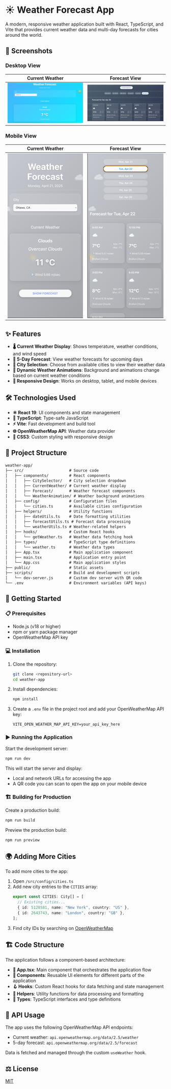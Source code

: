 # ☀️ Weather Forecast App

A modern, responsive weather application built with React, TypeScript, and Vite that provides current weather data and multi-day forecasts for cities around the world.

## 📸 Screenshots

### Desktop View

|                           Current Weather                            |                             Forecast View                              |
| :------------------------------------------------------------------: | :--------------------------------------------------------------------: |
| ![Current Weather Desktop](/screenshots/current_weather_desktop.png) | ![Forecast Weather Desktop](/screenshots/forecast_weather_desktop.png) |

### Mobile View

|                          Current Weather                           |                            Forecast View                             |
| :----------------------------------------------------------------: | :------------------------------------------------------------------: |
| ![Current Weather Mobile](/screenshots/current_weather_mobile.png) | ![Forecast Weather Mobile](/screenshots/forecast_weather_mobile.png) |

## ✨ Features

- **🌡️ Current Weather Display**: Shows temperature, weather conditions, and wind speed
- **📅 5-Day Forecast**: View weather forecasts for upcoming days
- **🌆 City Selection**: Choose from available cities to view their weather data
- **🌈 Dynamic Weather Animations**: Background and animations change based on current weather conditions
- **📱 Responsive Design**: Works on desktop, tablet, and mobile devices

## 🛠️ Technologies Used

- **⚛️ React 19**: UI components and state management
- **📘 TypeScript**: Type-safe JavaScript
- **⚡ Vite**: Fast development and build tool
- **🌐 OpenWeatherMap API**: Weather data provider
- **🎨 CSS3**: Custom styling with responsive design

## 📁 Project Structure

```
weather-app/
├── src/                    # Source code
│   ├── components/         # React components
│   │   ├── CitySelector/   # City selection dropdown
│   │   ├── CurrentWeather/ # Current weather display
│   │   ├── Forecast/       # Weather forecast components
│   │   └── WeatherAnimation/ # Weather background animations
│   ├── config/             # Configuration files
│   │   └── cities.ts       # Available cities configuration
│   ├── helpers/            # Utility functions
│   │   ├── dateUtils.ts    # Date formatting utilities
│   │   ├── forecastUtils.ts # Forecast data processing
│   │   └── weatherUtils.ts # Weather-related helpers
│   ├── hooks/              # Custom React hooks
│   │   └── getWeather.ts   # Weather data fetching hook
│   ├── types/              # TypeScript type definitions
│   │   └── weather.ts      # Weather data types
│   ├── App.tsx             # Main application component
│   ├── main.tsx            # Application entry point
│   └── App.css             # Main application styles
├── public/                 # Static assets
├── scripts/                # Build and development scripts
│   └── dev-server.js       # Custom dev server with QR code
└── .env                    # Environment variables (API keys)
```

## 🚀 Getting Started

### 📋 Prerequisites

- Node.js (v18 or higher)
- npm or yarn package manager
- OpenWeatherMap API key

### 💻 Installation

1. Clone the repository:

   ```bash
   git clone <repository-url>
   cd weather-app
   ```

2. Install dependencies:

   ```bash
   npm install
   ```

3. Create a `.env` file in the project root and add your OpenWeatherMap API key:
   ```
   VITE_OPEN_WEATHER_MAP_API_KEY=your_api_key_here
   ```

### ▶️ Running the Application

Start the development server:

```bash
npm run dev
```

This will start the server and display:

- Local and network URLs for accessing the app
- A QR code you can scan to open the app on your mobile device

### 🏗️ Building for Production

Create a production build:

```bash
npm run build
```

Preview the production build:

```bash
npm run preview
```

## 🌍 Adding More Cities

To add more cities to the app:

1. Open `/src/config/cities.ts`
2. Add new city entries to the `CITIES` array:
   ```typescript
   export const CITIES: City[] = [
     // Existing cities...
     { id: 5128581, name: "New York", country: "US" },
     { id: 2643743, name: "London", country: "GB" },
   ];
   ```
3. Find city IDs by searching on [OpenWeatherMap](https://openweathermap.org/)

## 🏗️ Code Structure

The application follows a component-based architecture:

- **🧩 App.tsx**: Main component that orchestrates the application flow
- **🧱 Components**: Reusable UI elements for different parts of the application
- **🪝 Hooks**: Custom React hooks for data fetching and state management
- **🔧 Helpers**: Utility functions for data processing and formatting
- **📝 Types**: TypeScript interfaces and type definitions

## 🔌 API Usage

The app uses the following OpenWeatherMap API endpoints:

- Current weather: `api.openweathermap.org/data/2.5/weather`
- 5-day forecast: `api.openweathermap.org/data/2.5/forecast`

Data is fetched and managed through the custom `useWeather` hook.

## ⚖️ License

[MIT](https://choosealicense.com/licenses/mit/)
